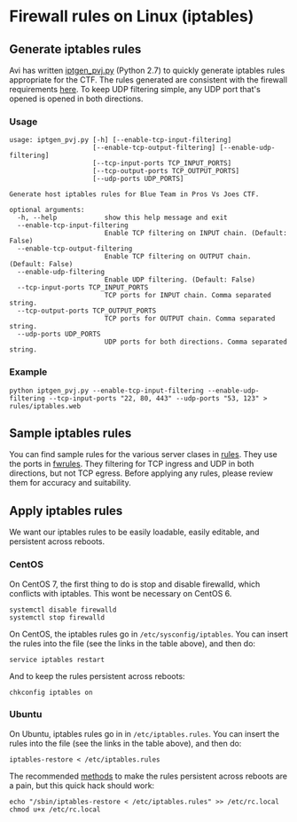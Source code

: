 # Firewall rules on Linux (iptables)

## Generate iptables rules

Avi has written [iptgen_pvj.py](iptgen_pvj.py) (Python 2.7) to quickly generate iptables rules appropriate for the CTF. The rules generated are consistent with the firewall requirements [here](http://prosversusjoes.net/BSidesLV2017ProsVJoesCTFrules.html). To keep UDP filtering simple, any UDP port that's opened is opened in both directions.

### Usage

```
usage: iptgen_pvj.py [-h] [--enable-tcp-input-filtering]
                     [--enable-tcp-output-filtering] [--enable-udp-filtering]
                     [--tcp-input-ports TCP_INPUT_PORTS]
                     [--tcp-output-ports TCP_OUTPUT_PORTS]
                     [--udp-ports UDP_PORTS]

Generate host iptables rules for Blue Team in Pros Vs Joes CTF.

optional arguments:
  -h, --help            show this help message and exit
  --enable-tcp-input-filtering
                        Enable TCP filtering on INPUT chain. (Default: False)
  --enable-tcp-output-filtering
                        Enable TCP filtering on OUTPUT chain. (Default: False)
  --enable-udp-filtering
                        Enable UDP filtering. (Default: False)
  --tcp-input-ports TCP_INPUT_PORTS
                        TCP ports for INPUT chain. Comma separated string.
  --tcp-output-ports TCP_OUTPUT_PORTS
                        TCP ports for OUTPUT chain. Comma separated string.
  --udp-ports UDP_PORTS
                        UDP ports for both directions. Comma separated string.
```

### Example

```
python iptgen_pvj.py --enable-tcp-input-filtering --enable-udp-filtering --tcp-input-ports "22, 80, 443" --udp-ports "53, 123" > rules/iptables.web
```



## Sample iptables rules

You can find sample rules for the various server clases in [rules](rules/). They use the ports in [fwrules](..). They filtering for TCP ingress and UDP in both directions, but not TCP egress. Before applying any rules, please review them for accuracy and suitability.

## Apply iptables rules

We want our iptables rules to be easily loadable, easily editable, and persistent across reboots.

### CentOS

On CentOS 7, the first thing to do is stop and disable firewalld, which conflicts with iptables. This wont be necessary on CentOS 6.

```
systemctl disable firewalld
systemctl stop firewalld
```

On CentOS, the iptables rules go in `/etc/sysconfig/iptables`.  You can insert the rules into the file (see the links in the table above), and then do:

```
service iptables restart
```

And to keep the rules persistent across reboots:

```
chkconfig iptables on
```

### Ubuntu

On Ubuntu, iptables rules go in in `/etc/iptables.rules`. You can insert the rules into the file (see the links in the table above), and then do:

```
iptables-restore < /etc/iptables.rules
```

The recommended [methods](https://help.ubuntu.com/community/IptablesHowTo#Configuration_on_startup) to make the rules persistent across reboots are a pain, but this quick hack should work:

```
echo "/sbin/iptables-restore < /etc/iptables.rules" >> /etc/rc.local
chmod u+x /etc/rc.local
```

